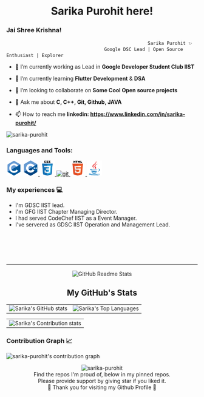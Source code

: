  <h1 align="center">Sarika Purohit here! </h1> 
 
  
   
   
   
### Jai Shree Krishna!
                                                        Sarika Purohit ✨
                                        Google DSC Lead | Open Source Enthusiast | Explorer 


- 🔭 I’m currently working as Lead in **Google Developer Student Club IIST**

<!--   <img align ="right" src="https://media.giphy.com/media/fTI9mBoWLef8k/giphy.gif" width="350"/> 
 -->

- 🌱 I’m currently learning **Flutter Development** & **DSA**

- 👯 I’m looking to collaborate on **Some Cool Open source projects**

- 💬 Ask me about **C, C++, Git, Github, JAVA**

- 📫 How to reach me **linkedin: https://www.linkedin.com/in/sarika-purohit/**

<p align="left"> <img src="https://komarev.com/ghpvc/?username=sarika-purohit&label=Profile%20views&color=0e75b6&style=flat" alt="sarika-purohit" /> </p>


<h3 align="left">Languages and Tools:</h3>
<p align="left"> 
<img src="https://raw.githubusercontent.com/devicons/devicon/master/icons/c/c-original.svg" alt="c" width="40" height="40"/> </a> 
<a href="https://www.w3schools.com/cpp/" target="_blank" rel="noreferrer"> <img src="https://raw.githubusercontent.com/devicons/devicon/master/icons/cplusplus/cplusplus-original.svg" alt="cplusplus" width="40" height="40"/> </a> 
<a href="https://www.w3schools.com/css/" target="_blank" rel="noreferrer"> <img src="https://raw.githubusercontent.com/devicons/devicon/master/icons/css3/css3-original-wordmark.svg" alt="css3" width="40" height="40"/> </a> <a href="https://git-scm.com/" target="_blank" rel="noreferrer"> 
<img src="https://www.vectorlogo.zone/logos/git-scm/git-scm-icon.svg" alt="git" width="40" height="40"/> </a> <a href="https://www.w3.org/html/" target="_blank" rel="noreferrer"> 
<img src="https://raw.githubusercontent.com/devicons/devicon/master/icons/html5/html5-original-wordmark.svg" alt="html5" width="40" height="40"/>  <a href="https://www.adobe.com/in/products/illustrator.html" target="_blank" rel="noreferrer">  </a> 
<a href="https://www.java.com" target="_blank" rel="noreferrer"> <img src="https://raw.githubusercontent.com/devicons/devicon/master/icons/java/java-original.svg" alt="java" width="40" height="40"/> </a>  </p>



### My experiences 💻
- I'm GDSC IIST lead.
- I'm GFG IIST Chapter Managing Director.
- I had served CodeChef IIST as a Event Manager.
- I've servered as GDSC IIST Operation and Management Lead.

</br></br></br></br>

<hr>

<!-- #### Github Stats:- -->
<p align="center">
 <img width="100px" src="https://res.cloudinary.com/anuraghazra/image/upload/v1594908242/logo_ccswme.svg" align="center" alt="GitHub Readme Stats" />
 <h2 align="center">My GitHub's Stats</h2>
</p>

<table>
  <tr>
    <td><img src="https://github-readme-stats.vercel.app/api?username=sarika-purohit&bg_color=30,e96443,904e95&title_color=fff&text_color=fff" alt="Sarika's GitHub stats" /></td>
    <td><img src="https://github-readme-stats.vercel.app/api/top-langs?username=sarika-purohit&show_icons=true&bg_color=30,e96443,904e95&title_color=fff&text_color=fff&layout=compact&theme=cobalt" alt="Sarika's Top Languages" /></td>
  </tr>
</table>


<table align='center'>
  <tr>
    <td><img src="https://github-readme-streak-stats.herokuapp.com/?user=sarika-purohit&layout=compact" alt="Sarika's Contribution stats" /></td>
  </tr>
</table>

### Contribution Graph 📈
![sarika-purohit's contribution graph](https://activity-graph.herokuapp.com/graph?username=sarika-purohit&custom_title=Sarika's%20contribution%20in%20last%2031%20days&color=ffffff&line=faf5f2&point=f5e1d3&bg_color=cc5200&area=true&area_color=e65c00)


<p align="center"> <img src="https://komarev.com/ghpvc/?username=sarika-purohit&label=Profile%20views&color=orange&style=flat&label=PROFILE+VIEWS" alt="sarika-purohit" /> 
</br>   Find the repos I'm proud of, below in my pinned repos. </br>Please provide support by giving star if you liked it.</br>
🧡 Thank you for visiting my Github Profile 🧡
